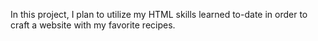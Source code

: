In this project, I plan to utilize my HTML skills learned to-date in order to craft a website with my favorite recipes.